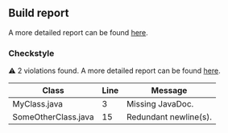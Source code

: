 ## Build report

A more detailed report can be found [here](https://my-jenkins-instance/job/build/130/).

### Checkstyle

:warning: 2 violations found. A more detailed report can be found [here](https://my-jenkins-instance/job/build/130/checkstyleResult/).

| Class | Line | Message |
|-----|-----|-----|
| MyClass.java | 3 | Missing JavaDoc. |
| SomeOtherClass.java | 15 | Redundant newline(s). |
